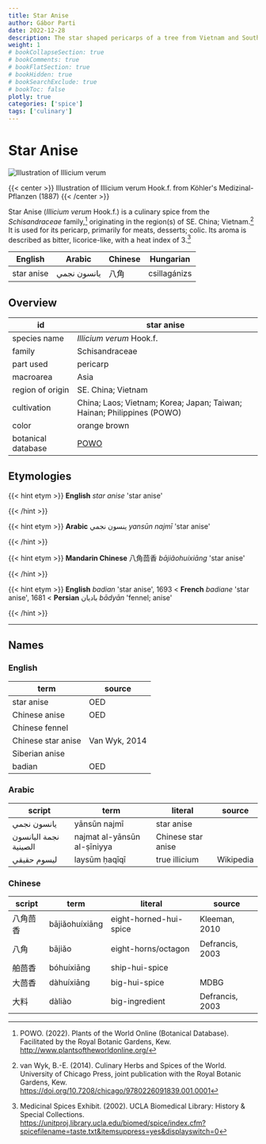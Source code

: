 ```yaml
---
title: Star Anise
author: Gábor Parti
date: 2022-12-28
description: The star shaped pericarps of a tree from Vietnam and South China.
weight: 1
# bookCollapseSection: true
# bookComments: true
# bookFlatSection: true
# bookHidden: true
# bookSearchExclude: true
# bookToc: false
plotly: true
categories: ['spice']
tags: ['culinary']
---
```


# Star Anise

![Illustration of Illicium verum](/images/kohler/star_anise.png)

{{< center >}}
Illustration of Illicium verum Hook.f. from Köhler's Medizinal-Pflanzen (1887)
{{< /center >}}

Star Anise (*Illicium verum* Hook.f.) is a culinary spice from the *Schisandraceae* family,[^powo] originating in the region(s) of SE. China; Vietnam.[^van_wyk_culinary_2014] It is used for its pericarp, primarily for meats, desserts; colic. Its aroma is described as bitter, licorice-like, with a heat index of 3.[^ucla_medicinal_2002]

|  English |   Arabic  |Chinese|  Hungarian |
|----------|-----------|-------|------------|
|star anise|يانسون نجمي|   八角  |csillagánizs|

## Overview

|        id        |                              star anise                              |
|------------------|----------------------------------------------------------------------|
|   species name   |                       *Illicium verum* Hook.f.                       |
|      family      |                            Schisandraceae                            |
|     part used    |                               pericarp                               |
|     macroarea    |                                 Asia                                 |
| region of origin |                          SE. China; Vietnam                          |
|    cultivation   |China; Laos; Vietnam; Korea; Japan; Taiwan; Hainan; Philippines (POWO)|
|       color      |                             orange brown                             |
|botanical database|          [POWO](https://powo.science.kew.org/taxon/554553-1)         |

## Etymologies

{{< hint etym >}}
**English** *star anise* 'star anise'



{{< /hint >}}

{{< hint etym >}}
**Arabic** ينسون نجمي *yansūn najmī* 'star anise'



{{< /hint >}}

{{< hint etym >}}
**Mandarin Chinese** 八角茴香 *bājiǎohuíxiāng* 'star anise'



{{< /hint >}}

{{< hint etym >}}
**English** *badian* 'star anise', 1693 < **French** *badiane* 'star anise', 1681 < **Persian** بادیان *bādyān* 'fennel; anise'



{{< /hint >}}

***

## Names

### English

|       term       |    source   |
|------------------|-------------|
|    star anise    |     OED     |
|   Chinese anise  |     OED     |
|  Chinese fennel  |             |
|Chinese star anise|Van Wyk, 2014|
|  Siberian anise  |             |
|      badian      |     OED     |

### Arabic

|        script       |            term           |      literal     |  source |
|---------------------|---------------------------|------------------|---------|
|     يانسون نجمي     |        yānsūn najmī       |    star anise    |         |
|نجمة اليانسون الصينية|najmat al-yānsūn al-ṣīniyya|Chinese star anise|         |
|     ليسوم حقيقي     |       laysūm ḥaqīqī       |   true illicium  |Wikipedia|

### Chinese

|script|     term     |        literal       |     source    |
|------|--------------|----------------------|---------------|
| 八角茴香 |bājiǎohuíxiāng|eight-horned-hui-spice| Kleeman, 2010 |
|  八角  |    bājiǎo    |  eight-horns/octagon |Defrancis, 2003|
|  舶茴香 |  bóhuíxiāng  |    ship-hui-spice    |               |
|  大茴香 |  dà​huíxiāng |     big-hui-spice    |      MDBG     |
|  大料  |    dàliào    |    big-ingredient    |Defrancis, 2003|

[^powo]: POWO. (2022). Plants of the World Online (Botanical Database). Facilitated by the Royal Botanic Gardens, Kew. http://www.plantsoftheworldonline.org/
[^van_wyk_culinary_2014]: van Wyk, B.-E. (2014). Culinary Herbs and Spices of the World. University of Chicago Press, joint publication with the Royal Botanic Gardens, Kew. https://doi.org/10.7208/chicago/9780226091839.001.0001
[^ucla_medicinal_2002]: Medicinal Spices Exhibit. (2002). UCLA Biomedical Library: History & Special Collections. https://unitproj.library.ucla.edu/biomed/spice/index.cfm?spicefilename=taste.txt&itemsuppress=yes&displayswitch=0

